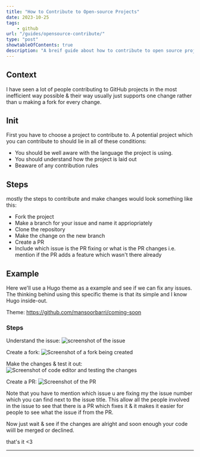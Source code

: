 ```yaml
---
title: "How to Contribute to Open-source Projects"
date: 2023-10-25
tags: 
    - github
url: "/guides/opensource-contribute/"
type: "post"
showtableOfContents: true
description: "A breif guide about how to contribute to open source projects on GitHub - The Right Way"
---
```


## Context
I have seen a lot of people contributing to GitHub projects in the most inefficient way possible & their way usually just supports one change rather than u making a fork for every change. 

## Init 
First you have to choose a project to contribute to. A potential project which you can contribute to should lie in all of these conditions: 

- You should be well aware with the language the project is using. 
- You should understand how the project is laid out 
- Beaware of any contribution rules

## Steps 
mostly the steps to contribute and make changes would look something like this: 

- Fork the project
- Make a branch for your issue and name it appriopriately 
- Clone the repository 
- Make the change on the new branch
- Create a PR
- Include which issue is the PR fixing or what is the PR changes i.e. mention if the PR adds a feature which wasn't there already 

## Example 
Here we'll use a Hugo theme as a example and see if we can fix any issues. The thinking behind using this specific theme is that its simple and I know Hugo inside-out. 

Theme: https://github.com/mansoorbarri/coming-soon

### Steps 

Understand the issue: 
![screenshot of the issue](/img/guides/2023/opensource-contribute/understand-issue.png)

Create a fork: 
![Screenshot of a fork being created](/img/guides/2023/opensource-contribute/create-fork.png)

Make the changes & test it out: 
![Screenshot of code editor and testing the changes](/img/guides/2023/opensource-contribute/change-test.png)

Create a PR: 
![Screenshot of the PR](/img/guides/2023/opensource-contribute/pr.png)

Note that you have to mention which issue u are fixing my the issue number which you can find next to the issue title. This allow all the people involved in the issue to see that there is a PR which fixes it & it makes it easier for people to see what the issue if from the PR. 

Now just wait & see if the changes are alright and soon enough your code wiill be merged or declined.

that's it <3

----